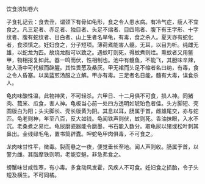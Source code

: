 饮食须知卷六

子食礼记云：食去丑，谓颈下有骨如龟形，食之令人患水病。有冷气症，瘦人不宜食之。凡三足者、赤足者、独目者、头足不缩者、目四陷者、腹下有王字形、十字纹者、腹有蛇纹者、目白者、山上生者名旱龟，有毒，食之杀人。夏天亦有蛇化者，食须慎之。妊妇食之，分子短项。薄荷煮能害人髓。无耳，以目为听。纯雌无雄，以蛇龙为匹。故烧龙脂可以致之。遇蚊叮则死，得蚊煮则烂。熏蚊者又用鳖甲，物相报复如此。器一鸣而伏，性相制也。池中有髓鱼，不能飞，其胆味辛辣，破入汤中可代椒而辟腥。其性畏葱及桑灰。甲无裙而头足不缩者名曰纳，有毒，食之令人昏塞。以吴蓝煎汤服之立解。甲亦有毒。三足者名日能，髓有大毒，误食杀人。

龟肉味酸性温，此物神灵，不可轻杀。六甲日、十二月俱不可食，损人神。同猪肉、菰米、瓜食，害人神。龟板当心前一处四方透明如琥珀色者佳。头方脚短、壳圆版白为阳；头尖脚长、壳长版黄为阴。其息以耳，肠属于首，雌雄尾交，亦与蛇匹。龟老则神，年至八百，反大如钱。龟闻铁声则伏，蚊则死。香油抹眼，入水不沉。老桑煮之易烂。龟尿磨瓷器能令磨墨，书石能入数分。取龟尿以猪或松叶刺其鼻出。金线绿毛龟，置书筒辟蠹。呷蛇龟甲肉俱毒，不可食之。

龙肉味甘性平，微毒。裂而悬之一夜，便觉垂长至地。闻人声则收。肠属于首，以警为雌。其脂摩铁则明，老能变魅，非急弗食之。

螃蟹味甘咸性寒，有小毒。多食动风发霍，风疾人不可食。妊妇食之损胎，令子头短及横生。不可同橘。